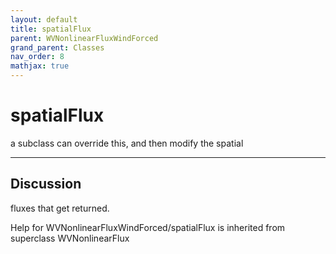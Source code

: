 ```yaml
---
layout: default
title: spatialFlux
parent: WVNonlinearFluxWindForced
grand_parent: Classes
nav_order: 8
mathjax: true
---
```


#  spatialFlux

a subclass can override this, and then modify the spatial


---

## Discussion
fluxes that get returned.

Help for WVNonlinearFluxWindForced/spatialFlux is inherited from superclass WVNonlinearFlux
